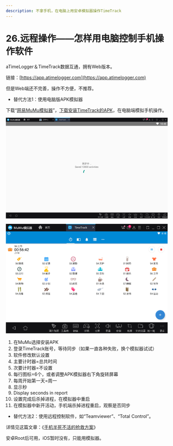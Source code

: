 ```yaml
---
description: 不拿手机，在电脑上用安卓模拟器操作TimeTrack
---
```


# 26.远程操作——怎样用电脑控制手机操作软件

aTimeLogger＆TimeTrack数据互通，拥有Web版本。

链接：[https://app.atimelogger.com](https://app.atimelogger.com)

但是Web端还不完善，操作不方便，不推荐。

* 替代方法1：使用电脑版APK模拟器

下载“[网易MuMu模拟器](http://mumu.163.com/)”，[下载安装TimeTrack的APK](https://share.weiyun.com/5Bo75R6)，在电脑端模拟手机操作。

![](../.gitbook/assets/tu-pian%20%28147%29.png)

![](../.gitbook/assets/tu-pian%20%28145%29.png)

1. 在MuMu选择安装APK
2. 登录TimeTrack账号，等待同步（如果一直各种失败，换个模拟器试试）
3. 软件修改默认设置
4. 主要计时器=总共时间
5. 次要计时器=不设置
6. 每行图标=6个，或者调整APK模拟器右下角旋转屏幕
7. 每周开始第一天=周一
8. 显示秒
9. Display seconds in report
10. 设置完成后杀掉进程，在模拟器中重启
11. 在模拟器中新开活动，手机端杀掉进程重启，观察是否同步

* 替代方法2：使用远程控制软件，如“Teamviewer”、“Total Control”。

详情见这篇文章：《[手机半死不活的抢救方案](https://mp.weixin.qq.com/s?__biz=MzI3MzU5MDA1OQ==&mid=2247485175&idx=1&sn=6f797d8920c4949243889c768bdaf975&chksm=eb21b4b3dc563da5823d058fb67895d4957ab46082d99914ed767a2a2d65219469eb2fcb3c3a#rd)》

安卓Root后可用，iOS暂时没有，只能用模拟器。

